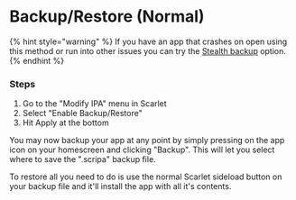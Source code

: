 # Backup/Restore (Normal)

{% hint style="warning" %}
If you have an app that crashes on open using this method or run into other issues you can try the [Stealth backup](backup-restore-stealth.md) option.
{% endhint %}

### Steps

1. Go to the "Modify IPA" menu in Scarlet
2. Select "Enable Backup/Restore"
3. Hit Apply at the bottom

You may now backup your app at any point by simply pressing on the app icon on your homescreen and clicking "Backup". This will let you select where to save the ".scripa" backup file.

To restore all you need to do is use the normal Scarlet sideload button on your backup file and it'll install the app with all it's contents.

<div>

<figure><img src="../.gitbook/assets/BB177001-69CF-4088-AD98-699A1518CE5A.jpg" alt=""><figcaption></figcaption></figure>

 

<figure><img src="../.gitbook/assets/C0F4FA88-C59A-49AB-A6DA-C120D39431BD.jpg" alt=""><figcaption></figcaption></figure>

 

<figure><img src="../.gitbook/assets/E40386A8-11A9-4EA5-8DEF-9E84166351A4.png" alt=""><figcaption></figcaption></figure>

 

<figure><img src="../.gitbook/assets/IMG_0099.png.jpg" alt=""><figcaption></figcaption></figure>

</div>








